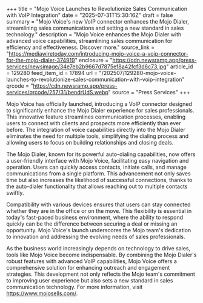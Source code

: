 +++
title = "Mojo Voice Launches to Revolutionize Sales Communication with VoIP Integration"
date = "2025-07-31T15:30:16Z"
draft = false
summary = "Mojo Voice's new VoIP connector enhances the Mojo Dialer, streamlining sales communications and setting a new standard in sales technology."
description = "Mojo Voice enhances the Mojo Dialer with advanced voice capabilities, streamlining sales communication for efficiency and effectiveness. Discover more."
source_link = "https://mediawiretoday.com/introducing-mojo-voice-a-voip-connector-for-the-mojo-dialer-374919"
enclosure = "https://cdn.newsramp.app/press-services/newsimage/34e7eb2b9667d7875ef8a42fcf3d6c73.jpg"
article_id = 129280
feed_item_id = 17894
url = "/202507/129280-mojo-voice-launches-to-revolutionize-sales-communication-with-voip-integration"
qrcode = "https://cdn.newsramp.app/press-services/qrcode/257/31/bendrUdS.webp"
source = "Press Services"
+++

<p>Mojo Voice has officially launched, introducing a VoIP connector designed to significantly enhance the Mojo Dialer experience for sales professionals. This innovative feature streamlines communication processes, enabling users to connect with clients and prospects more efficiently than ever before. The integration of voice capabilities directly into the Mojo Dialer eliminates the need for multiple tools, simplifying the dialing process and allowing users to focus on building relationships and closing deals.</p><p>The Mojo Dialer, known for its powerful auto-dialing capabilities, now offers a user-friendly interface with Mojo Voice, facilitating easy navigation and operation. Users can quickly access contacts, initiate calls, and manage communications from a single platform. This advancement not only saves time but also increases the likelihood of successful connections, thanks to the auto-dialer functionality that allows reaching out to multiple contacts swiftly.</p><p>Compatibility with various devices ensures that users can stay connected whether they are in the office or on the move. This flexibility is essential in today's fast-paced business environment, where the ability to respond quickly can be the difference between securing a deal or missing an opportunity. Mojo Voice's launch underscores the Mojo team's dedication to innovation and addressing the evolving needs of sales professionals.</p><p>As the business world increasingly depends on technology to drive sales, tools like Mojo Voice become indispensable. By combining the Mojo Dialer's robust features with advanced VoIP capabilities, Mojo Voice offers a comprehensive solution for enhancing outreach and engagement strategies. This development not only reflects the Mojo team's commitment to improving user experience but also sets a new standard in sales communication technology. For more information, visit <a href='https://www.mojosells.com/' rel='nofollow' target='_blank'>https://www.mojosells.com/</a>.</p>